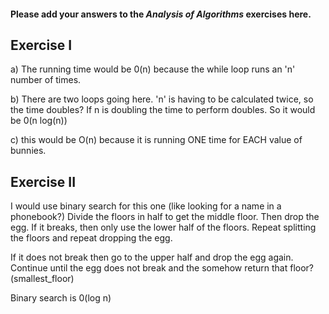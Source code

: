 #### Please add your answers to the ***Analysis of  Algorithms*** exercises here.

## Exercise I

a) The running time would be 0(n) because the while loop runs an 'n' number of times. 


b) There are two loops going here. 'n' is having to be calculated twice, so the time doubles? If n is doubling the time to perform doubles. So it would be 0(n log(n))


c) this would be O(n) because it is running ONE time for EACH value of bunnies. 

## Exercise II

I would use binary search for this one (like looking for a name in a phonebook?) Divide the floors in half to get the middle floor. Then drop the egg. If it breaks, then only use the lower half of the floors. Repeat splitting the floors and repeat dropping the egg. 

If it does not break then go to the upper half and drop the egg again. Continue until the egg does not break and the somehow return that floor? (smallest_floor)

Binary search is 0(log n)
